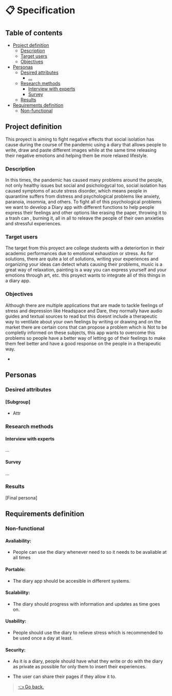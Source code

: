 # 📋 Specification

## Table of contents

- [Project definition](#project-definition)
  - [Description](#description)
  - [Target users](#target-users)
  - [Objectives](#objectives)
- [Personas](#personas)
  - [Desired attributes](#desired-attributes)
    - [...](#)
  - [Research methods](#research-methods)
    - [Interview with experts](#interview-with-experts)
    - [Survey](#survey)
  - [Results](#results)
- [Requirements definition](#requirements-definition)
  - [Non-functional](#non-functional)

## Project definition
This proyect is aiming to fight negative effects that social isolation has cause during the course of the pandemic using a diary that allows people to write, draw and paste different images while at the same time releasing their negative emotions and helping them be more relaxed lifestyle.

### Description

In this times, the pandemic has caused many problems around the people, not only healthy issues but social and psichologycal too, social isolation has caused symptoms of acute stress disorder, which means people in quarantine suffers from distress and psychological problems like anxiety, paranoia, insomnia, and others. To fight all of this psychological problems we want to develop a Diary app with different functions to help people express their feelings and other options like erasing the paper, throwing it to a trash can , burning it, all in all to releave the people of their own anxieties and stressful experiences.

### Target users
The target from this proyect are college students with a deteriortion in their academic performances due to emotional exhaustion or stress.
As for solutions, there are quite a lot of solutions, writing your experiences and organizing your ideas can detect whats causing their problems, music is a great way of relaxation, painting is a way you can express yourself and your emotions through art, etc. this proyect wants to integrate all of this things in a diary app.


### Objectives
Although there are multiple applications that are made to tackle feelings of stress and depression like Headspace and Dare, they normally have audio guides and textual sources to read but this doesnt include a therapeutic way to ventilate about your own feelings by writing or drawing and on the market there are certain cons that can propose a problem which is Not to be completly informed on these subjects, this app wants to overcome this problems so people have a better way of letting go of their feelings to make them feel better and have a good response on the people in a therapeutic way.

- 

## Personas

### Desired attributes

#### [Subgroup]

- Attr

### Research methods

#### Interview with experts

...

#### Survey

...

### Results

[Final persona]

## Requirements definition

### Non-functional
#### Avaliability:
- People can use the diary whenever need to so it needs to be avaliable at all times
#### Portable:
- The diary app should be accesible in different systems.
#### Scalability:
- The diary should progress with information and updates as time goes on.
#### Usability: 
- People should use the diary to relieve stress which is recommended to be used once a day at least.
#### Security:
- As it is a diary, people should have what they write or do with the diary as private as possible for only them to insert their experiences.

 - The user can share their pages if they allow it to. 


> [👈 Go back.](./index.md)
